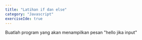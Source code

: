 ```yaml
---
title: "Latihan if dan else"
category: "Javascript"
exerciseIde: true
---
```


Buatlah program yang akan menampilkan pesan "hello jika input"